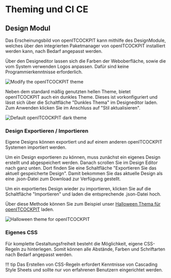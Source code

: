 # Theming und CI <span class="badge badge-primary badge-outlined" title="Community Edition">CE</span>

## Design Modul

Das Erscheinungsbild von openITCOCKPIT kann mithilfe des DesignModule, welches über den integrierten
Paketmanager von openITCOCKPIT installiert werden kann, nach Bedarf angepasst werden.

Über den Designeditor lassen sich die Farben der Weboberfläche, sowie die vom System verwenden Logos
anpassen. Dafür sind keine Programmierkenntnisse erforderlich.

![Modify the openITCOCKPIT theme](/images/openitcockpit-design-editor.png)

Neben dem standard mäßig genutzten hellen Theme, bietet openITCOCKPIT auch ein dunkles Theme.
Dieses ist vorkonfiguriert und lässt sich über die Schaltfläche "Dunkles Thema" im Designeditor laden.
Zum Anwenden klicken Sie im Anschluss auf "Stil aktualisieren".

![Default openITCOCKPIT dark theme](/images/openitcockpit-dark-theme.png)

### Design Exportieren / Importieren

Eigene Designs können exportiert und auf einem anderen openITCOCKPIT Systemen importiert werden.

Um ein Design exportieren zu können, muss zunächst ein eigenes Design erstellt und abgespeichert werden.
Danach scrollen Sie im Design Editor nach ganz unten. Dort finden Sie eine Schaltfläche
"Exportieren Sie das aktuell gespeicherte Design". Damit bekommen Sie das aktuelle Design als eine .json-Datei zum Download zur Verfügung gestellt.

Um ein exportiertes Design wieder zu importieren, klicken Sie auf die Schaltfläche "Importieren" und laden die entsprechende .json-Datei hoch.

Über diese Methode können Sie zum Beispiel unser [Halloween Thema für openITCOCKPIT](https://github.com/it-novum/oitc-halloween-theme) laden.

![Halloween theme for openITCOCKPIT](/images/openitcockpit-Halloween-login.jpg)

### Eigenes CSS

Für komplette Gestaltungsfreiheit besteht die Möglichkeit, eigene CSS-Regeln zu hinterlegen. Somit können alle Abstände, Farben und
Schriftarten nach Bedarf angepasst werden.

!!! tip
    Das Erstellen von CSS-Regeln erfordert Kenntnisse von Cascading Style Sheets und sollte nur von erfahrenen Benutzern
    eingerichtet werden.

